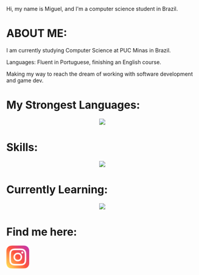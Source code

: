 Hi, my name is Miguel, and I'm a computer science student in Brazil.

# ABOUT ME:
<p>
 I am currently studying Computer Science at PUC Minas in Brazil. 
</p>
<p>
Languages: Fluent in Portuguese, finishing an English course.
</p>
<p>
Making my way to reach the dream of working with software development and game dev.
</p>

# My Strongest Languages:

<p align="center">
  <a href="https://skillicons.dev">
    <img src="https://skillicons.dev/icons?i=c,cpp" />
  </a>
</p>

# Skills:

<p align="center">
  <a href="https://skillicons.dev">
    <img src="https://skillicons.dev/icons?i=java,css,html,github" />
  </a>
</p>

# Currently Learning:

<p align="center">
  <a href="https://skillicons.dev">
    <img src="https://skillicons.dev/icons?i=js,bootstrap,python,vim,git" />
  </a>
</p>

# Find me here:
<a href="https://www.instagram.com/mig_pessoa_?igsh=MWx2cDN0azRyOGNkZA%3D%3D&utm_source=qr">
  <img src="./instagram.png" alt="Logo do Projeto" width="60" height="60"/>
</a>
